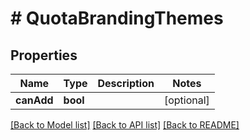 # # QuotaBrandingThemes

## Properties

Name | Type | Description | Notes
------------ | ------------- | ------------- | -------------
**canAdd** | **bool** |  | [optional]

[[Back to Model list]](../../README.md#models) [[Back to API list]](../../README.md#endpoints) [[Back to README]](../../README.md)
